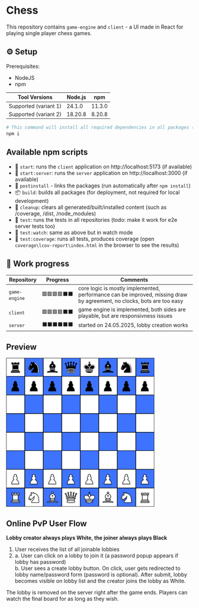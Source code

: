 # Chess

This repository contains `game-engine` and `client` - a UI made in React for playing single player chess games.

## ⚙️ Setup

Prerequisites:

- NodeJS
- npm

| Tool Versions         | Node.js | npm    |
|----------------------|---------|--------|
| Supported (variant 1) | 24.1.0  | 11.3.0 |
| Supported (variant 2) | 18.20.8 | 8.20.8 |

```bash
# This command will install all required dependencies in all packages (thanks to npm workspaces)
npm i
```

## Available npm scripts

-   🚀 `start`: runs the `client` application on http://localhost:5173 (if available)
-   🚀 `start:server`: runs the `server` application on http://localhost:3000 (if available)
-   🔗 `postinstall` - links the packages (run automatically after `npm install`)
-   📦 `build`: builds all packages (for deployment, not required for local development)
-   🧽 `cleanup`: clears all generated/built/installed content (such as /coverage, /dist, /node_modules)
-   🧪 `test`: runs the tests in all repositories (todo: make it work for e2e server tests too)
-   🧪 `test:watch`: same as above but in watch mode
-   🧪 `test:coverage`: runs all tests, produces coverage (open `coverage\lcov-report\index.html` in the browser to see the results)

## 🚧 Work progress

| Repository    | Progress     | Comments                                                                                              |
| ------------- | ------------ | ----------------------------------------------------------------------------------------------------- |
| `game-engine` | 🟩🟩🟩🟩⬛⬛ | core logic is mostly implemented, performance can be improved, missing draw by agreement, no clocks, bots are too easy                                                              |
| `client`      | 🟩🟩🟩🟩⬛⬛ | game engine is implemented, both sides are playable, but are responsivness issues |
| `server`      | ⬛⬛⬛⬛⬛⬛ | started on 24.05.2025, lobby creation works |

## Preview

<img src="./preview.png" alt="" width="400" height="400"/>


## Online PvP User Flow

**Lobby creator always plays White, the joiner always plays Black**

1. User receives the list of all joinable lobbies  
2. a. User can click on a lobby to join it (a password popup appears if lobby has password)  
   b. User sees a create lobby button. On click, user gets redirected to lobby name/password form (password is optional). After submit, lobby becomes visible on lobby list and the creator joins the lobby as White.  

The lobby is removed on the server right after the game ends. Players can watch the final board for as long as they wish.
